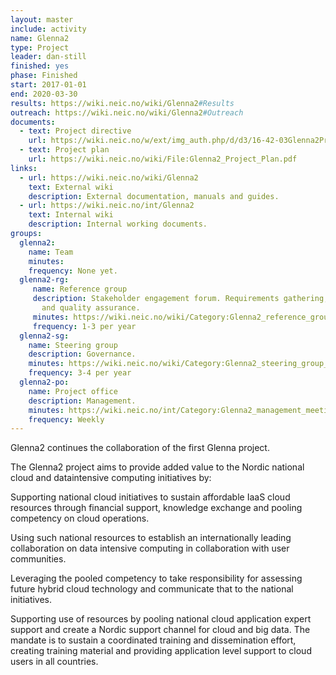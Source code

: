 ```yaml
---
layout: master
include: activity
name: Glenna2
type: Project
leader: dan-still
finished: yes
phase: Finished
start: 2017-01-01
end: 2020-03-30
results: https://wiki.neic.no/wiki/Glenna2#Results
outreach: https://wiki.neic.no/wiki/Glenna2#Outreach
documents:
  - text: Project directive
    url: https://wiki.neic.no/w/ext/img_auth.php/d/d3/16-42-03Glenna2ProjectDirective.pdf
  - text: Project plan
    url: https://wiki.neic.no/wiki/File:Glenna2_Project_Plan.pdf 
links:
  - url: https://wiki.neic.no/wiki/Glenna2
    text: External wiki
    description: External documentation, manuals and guides.
  - url: https://wiki.neic.no/int/Glenna2
    text: Internal wiki
    description: Internal working documents.
groups:
  glenna2:
    name: Team
    minutes:
    frequency: None yet.
  glenna2-rg:
     name: Reference group
     description: Stakeholder engagement forum. Requirements gathering, outreach
       and quality assurance.
     minutes: https://wiki.neic.no/wiki/Category:Glenna2_reference_group_meetings
     frequency: 1-3 per year
  glenna2-sg:
    name: Steering group
    description: Governance.
    minutes: https://wiki.neic.no/wiki/Category:Glenna2_steering_group_meetings
    frequency: 3-4 per year
  glenna2-po:
    name: Project office
    description: Management.
    minutes: https://wiki.neic.no/int/Category:Glenna2_management_meetings
    frequency: Weekly
---
```

Glenna2 continues the collaboration of the first Glenna project.

The Glenna2 project aims to provide added value to the Nordic national cloud and dataintensive computing initiatives by:

Supporting national cloud initiatives to sustain affordable IaaS cloud resources through financial support, knowledge exchange and pooling competency on cloud operations.

Using such national resources to establish an internationally leading collaboration on data intensive computing in collaboration with user communities.

Leveraging the pooled competency to take responsibility for assessing future hybrid cloud technology and communicate that to the national initiatives.

Supporting use of resources by pooling national cloud application expert support and create a Nordic support channel for cloud and big data. The mandate is to sustain a coordinated training and dissemination effort, creating training material and providing application level support to cloud users in all countries.

